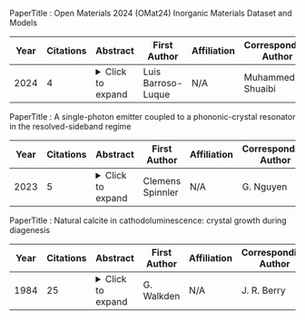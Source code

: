 PaperTitle : Open Materials 2024 (OMat24) Inorganic Materials Dataset and Models

| Year | Citations | Abstract | First Author | Affiliation | Corresponding Author | Contact Info | Paper Link |
|------|-----------|----------|--------------|-------------|----------------------|--------------|------------|
| 2024 | 4 | <details><summary>Click to expand</summary>The ability to discover new materials with desirable properties is critical for numerous applications from helping mitigate climate change to advances in next generation computing hardware. AI has the potential to accelerate materials discovery and design by more effectively exploring the chemical space compared to other computational methods or by trial-and-error. While substantial progress has been made on AI for materials data, benchmarks, and models, a barrier that has emerged is the lack of publicly available training data and open pre-trained models. To address this, we present a Meta FAIR release of the Open Materials 2024 (OMat24) large-scale open dataset and an accompanying set of pre-trained models. OMat24 contains over 110 million density functional theory (DFT) calculations focused on structural and compositional diversity. Our EquiformerV2 models achieve state-of-the-art performance on the Matbench Discovery leaderboard and are capable of predicting ground-state stability and formation energies to an F1 score above 0.9 and an accuracy of 20 meV/atom, respectively. We explore the impact of model size, auxiliary denoising objectives, and fine-tuning on performance across a range of datasets including OMat24, MPtraj, and Alexandria. The open release of the OMat24 dataset and models enables the research community to build upon our efforts and drive further advancements in AI-assisted materials science. </details> | Luis Barroso-Luque | N/A | Muhammed Shuaibi | N/A | [Link](https://www.semanticscholar.org/paper/508461accb8fba7e3d30d23bce00f1258ee46130) |





PaperTitle : A single-photon emitter coupled to a phononic-crystal resonator in the resolved-sideband regime

| Year | Citations | Abstract | First Author | Affiliation | Corresponding Author | Contact Info | Paper Link |
|------|-----------|----------|--------------|-------------|----------------------|--------------|------------|
| 2023 | 5 | <details><summary>Click to expand</summary>None </details> | Clemens Spinnler | N/A | G. Nguyen | N/A | [Link](https://www.semanticscholar.org/paper/15e304e43abd33032eee351e36eb3c7f64d53fe3) |





PaperTitle : Natural calcite in cathodoluminescence: crystal growth during diagenesis

| Year | Citations | Abstract | First Author | Affiliation | Corresponding Author | Contact Info | Paper Link |
|------|-----------|----------|--------------|-------------|----------------------|--------------|------------|
| 1984 | 25 | <details><summary>Click to expand</summary>None </details> | G. Walkden | N/A | J. R. Berry | N/A | [Link](https://www.semanticscholar.org/paper/51166f709203503742f6a89ee979c626fda53c71) |


